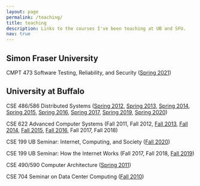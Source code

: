 ```yaml
---
layout: page
permalink: /teaching/
title: teaching
description: Links to the courses I've been teaching at UB and SFU.
nav: true
---
```


## Simon Fraser University

CMPT 473 Software Testing, Reliability, and Security ([Spring 2021](https://canvas.sfu.ca/courses/60354))

## University at Buffalo

CSE 486/586 Distributed Systems ([Spring 2012](http://www.cse.buffalo.edu/~stevko/courses/cse486/spring12/), [Spring 2013](http://www.cse.buffalo.edu/~stevko/courses/cse486/spring13/), [Spring 2014](http://www.cse.buffalo.edu/~stevko/courses/cse486/spring14/), [Spring 2015](http://www.cse.buffalo.edu/~stevko/courses/cse486/spring15/), [Spring 2016](http://www.cse.buffalo.edu/~stevko/courses/cse486/spring16/), [Spring 2017](http://www.cse.buffalo.edu/~stevko/courses/cse486/spring17/), [Spring 2019](http://www.cse.buffalo.edu/~stevko/courses/cse486/spring19/), [Spring 2020](http://www.cse.buffalo.edu/~stevko/courses/cse486/spring20/))

CSE 622 Advanced Computer Systems (Fall 2011, Fall 2012, [Fall 2013](https://piazza.com/buffalo/fall2013/cse622/home), [Fall 2014](https://piazza.com/buffalo/fall2014/cse622/home), [Fall 2015](https://piazza.com/buffalo/fall2015/cse622/home), [Fall 2016](https://piazza.com/buffalo/fall2016/cse622/home), Fall 2017, Fall 2018)

CSE 199 UB Seminar: Internet, Computing, and Society ([Fall 2020](https://ublearns.blackboard.com/ultra/courses/_173524_1/cl/outline))

CSE 199 UB Seminar: How the Internet Works (Fall 2017, Fall 2018, [Fall 2019](http://www.cse.buffalo.edu/cse199))

CSE 490/590 Computer Architecture ([Spring 2011](http://www.cse.buffalo.edu/~stevko/courses/cse490/spring11))

CSE 704 Seminar on Data Center Computing ([Fall 2010](http://www.cse.buffalo.edu/~stevko/courses/cse704/fall10))
